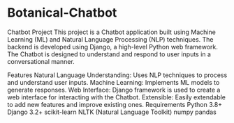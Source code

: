 # Botanical-Chatbot
Chatbot Project
This project is a Chatbot application built using Machine Learning (ML) and Natural Language Processing (NLP) techniques. The backend is developed using Django, a high-level Python web framework. The Chatbot is designed to understand and respond to user inputs in a conversational manner.

Features
Natural Language Understanding: Uses NLP techniques to process and understand user inputs.
Machine Learning: Implements ML models to generate responses.
Web Interface: Django framework is used to create a web interface for interacting with the Chatbot.
Extensible: Easily extendable to add new features and improve existing ones.
Requirements
Python 3.8+
Django 3.2+
scikit-learn
NLTK (Natural Language Toolkit)
numpy
pandas

